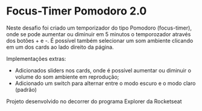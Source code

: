 # Focus-Timer Pomodoro 2.0

Neste desafio foi criado um temporizador do tipo Pomodoro (focus-timer), onde se pode aumentar ou diminuir em 5 minutos o temporozador através dos botões + e -. É possível também selecionar um som ambiente clicando em um dos cards ao lado direito da página.

Implementações extras:
- Adicionados sliders nos cards, onde é possível aumentar ou diminuir o volume do som ambiente em reprodução;
- Adicionado um switch para alternar entre o modo escuro e o modo claro (padrão)

Projeto desenvolvido no decorrer do programa Explorer da Rocketseat

